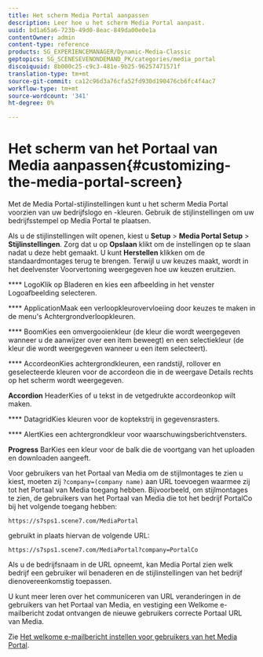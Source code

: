 ```yaml
---
title: Het scherm Media Portal aanpassen
description: Leer hoe u het scherm Media Portal aanpast.
uuid: bd1a65a6-723b-49d0-8eac-849da00e0e1a
contentOwner: admin
content-type: reference
products: SG_EXPERIENCEMANAGER/Dynamic-Media-Classic
geptopics: SG_SCENESEVENONDEMAND_PK/categories/media_portal
discoiquuid: 8b000c25-c9c3-481e-9b25-96257471571f
translation-type: tm+mt
source-git-commit: ca12c96d3a76cfa52fd930d190476cb6fc4f4ac7
workflow-type: tm+mt
source-wordcount: '341'
ht-degree: 0%

---
```



# Het scherm van het Portaal van Media aanpassen{#customizing-the-media-portal-screen}

Met de Media Portal-stijlinstellingen kunt u het scherm Media Portal voorzien van uw bedrijfslogo en -kleuren. Gebruik de stijlinstellingen om uw bedrijfsstempel op Media Portal te plaatsen.

Als u de stijlinstellingen wilt openen, kiest u **Setup** > **Media Portal Setup** > **Stijlinstellingen**. Zorg dat u op **Opslaan** klikt om de instellingen op te slaan nadat u deze hebt gemaakt. U kunt **Herstellen** klikken om de standaardmontages terug te brengen. Terwijl u uw keuzes maakt, wordt in het deelvenster Voorvertoning weergegeven hoe uw keuzen eruitzien.

**** LogoKlik op Bladeren en kies een afbeelding in het venster Logoafbeelding selecteren.

**** ApplicationMaak een verloopkleurovervloeiing door keuzes te maken in de menu&#39;s Achtergrondverloopkleuren.

**** BoomKies een omvergooienkleur (de kleur die wordt weergegeven wanneer u de aanwijzer over een item beweegt) en een selectiekleur (de kleur die wordt weergegeven wanneer u een item selecteert).

**** AccordeonKies achtergrondkleuren, een randstijl, rollover en geselecteerde kleuren voor de accordeon die in de weergave Details rechts op het scherm wordt weergegeven.

**Accordion** HeaderKies of u tekst in de vetgedrukte accordeonkop wilt maken.

**** DatagridKies kleuren voor de koptekstrij in gegevensrasters.

**** AlertKies een achtergrondkleur voor waarschuwingsberichtvensters.

**Progress** BarKies een kleur voor de balk die de voortgang van het uploaden en downloaden aangeeft.

Voor gebruikers van het Portaal van Media om de stijlmontages te zien u kiest, moeten zij `?company=(company name)` aan URL toevoegen waarmee zij tot het Portaal van Media toegang hebben. Bijvoorbeeld, om stijlmontages te zien, de gebruikers van het Portaal van Media die tot het bedrijf PortalCo bij het volgende toegang hebben:

`https://s7sps1.scene7.com/MediaPortal`

gebruikt in plaats hiervan de volgende URL:

`https://s7sps1.scene7.com/MediaPortal?company=PortalCo`

Als u de bedrijfsnaam in de URL opneemt, kan Media Portal zien welk bedrijf een gebruiker wil benaderen en de stijlinstellingen van het bedrijf dienovereenkomstig toepassen.

U kunt meer leren over het communiceren van URL veranderingen in de gebruikers van het Portaal van Media, en vestiging een Welkome e-mailbericht zodat ontvangen de nieuwe gebruikers correcte Portaal URL van Media.

Zie [Het welkome e-mailbericht instellen voor gebruikers van het Media Portal](adding-media-portal-users.md#setting_up_the_welcome_e_mail_message_for_media_portal_users).
